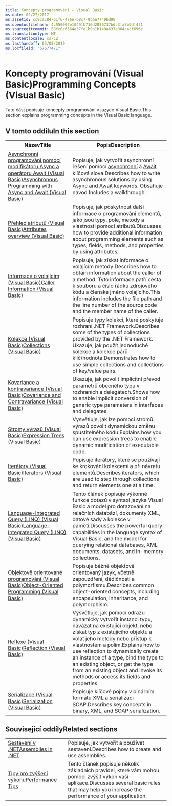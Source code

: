 ```yaml
---
title: Koncepty programování – Visual Basic
ms.date: 02/27/2017
ms.assetid: cc9cac84-61f6-476e-b8c7-9bae7749bd90
ms.openlocfilehash: 4c550002e1049fb716d2836737b6c3fa5b9df4f1
ms.sourcegitcommit: 58fc0e6564a37fa1b9b1b140a637e864c4cf696e
ms.translationtype: MT
ms.contentlocale: cs-CZ
ms.lasthandoff: 03/08/2019
ms.locfileid: "57677471"
---
```

# <a name="programming-concepts-visual-basic"></a><span data-ttu-id="5b9c4-102">Koncepty programování (Visual Basic)</span><span class="sxs-lookup"><span data-stu-id="5b9c4-102">Programming Concepts (Visual Basic)</span></span>

<span data-ttu-id="5b9c4-103">Tato část popisuje koncepty programování v jazyce Visual Basic.</span><span class="sxs-lookup"><span data-stu-id="5b9c4-103">This section explains programming concepts in the Visual Basic language.</span></span>

## <a name="in-this-section"></a><span data-ttu-id="5b9c4-104">V tomto oddílu</span><span class="sxs-lookup"><span data-stu-id="5b9c4-104">In this section</span></span>

|<span data-ttu-id="5b9c4-105">Název</span><span class="sxs-lookup"><span data-stu-id="5b9c4-105">Title</span></span>|<span data-ttu-id="5b9c4-106">Popis</span><span class="sxs-lookup"><span data-stu-id="5b9c4-106">Description</span></span>|
|-----------|-----------------|
|[<span data-ttu-id="5b9c4-107">Asynchronní programování pomocí modifikátoru Async a operátoru Await (Visual Basic)</span><span class="sxs-lookup"><span data-stu-id="5b9c4-107">Asynchronous Programming with Async and Await (Visual Basic)</span></span>](../../../visual-basic/programming-guide/concepts/async/index.md)|<span data-ttu-id="5b9c4-108">Popisuje, jak vytvořit asynchronní řešení pomocí [asynchronní](../../../visual-basic/language-reference/modifiers/async.md) a [Await](../../../visual-basic/language-reference/operators/await-operator.md) klíčová slova.</span><span class="sxs-lookup"><span data-stu-id="5b9c4-108">Describes how to write asynchronous solutions by using [Async](../../../visual-basic/language-reference/modifiers/async.md) and [Await](../../../visual-basic/language-reference/operators/await-operator.md) keywords.</span></span> <span data-ttu-id="5b9c4-109">Obsahuje návod.</span><span class="sxs-lookup"><span data-stu-id="5b9c4-109">Includes a walkthrough.</span></span>|
|[<span data-ttu-id="5b9c4-110">Přehled atributů (Visual Basic)</span><span class="sxs-lookup"><span data-stu-id="5b9c4-110">Attributes overview (Visual Basic)</span></span>](../../../visual-basic/programming-guide/concepts/attributes/index.md)|<span data-ttu-id="5b9c4-111">Popisuje, jak poskytnout další informace o programování elementů, jako jsou typy, pole, metody a vlastnosti pomocí atributů.</span><span class="sxs-lookup"><span data-stu-id="5b9c4-111">Discusses how to provide additional information about programming elements such as types, fields, methods, and properties by using attributes.</span></span>|
|[<span data-ttu-id="5b9c4-112">Informace o volajícím (Visual Basic)</span><span class="sxs-lookup"><span data-stu-id="5b9c4-112">Caller Information (Visual Basic)</span></span>](../../../visual-basic/programming-guide/concepts/caller-information.md)|<span data-ttu-id="5b9c4-113">Popisuje, jak získat informace o volajícím metody.</span><span class="sxs-lookup"><span data-stu-id="5b9c4-113">Describes how to obtain information about the caller of a method.</span></span> <span data-ttu-id="5b9c4-114">Tyto informace patří cesta k souboru a číslo řádku zdrojového kódu a členské jméno volajícího.</span><span class="sxs-lookup"><span data-stu-id="5b9c4-114">This information includes the file path and the line number of the source code and the member name of the caller.</span></span>|
|[<span data-ttu-id="5b9c4-115">Kolekce (Visual Basic)</span><span class="sxs-lookup"><span data-stu-id="5b9c4-115">Collections (Visual Basic)</span></span>](../../../visual-basic/programming-guide/concepts/collections.md)|<span data-ttu-id="5b9c4-116">Popisuje typy kolekcí, které poskytuje rozhraní .NET Framework.</span><span class="sxs-lookup"><span data-stu-id="5b9c4-116">Describes some of the types of collections provided by the .NET Framework.</span></span> <span data-ttu-id="5b9c4-117">Ukazuje, jak použít jednoduché kolekce a kolekce párů klíč/hodnota.</span><span class="sxs-lookup"><span data-stu-id="5b9c4-117">Demonstrates how to use simple collections and collections of key/value pairs.</span></span>|
|[<span data-ttu-id="5b9c4-118">Kovariance a kontravariance (Visual Basic)</span><span class="sxs-lookup"><span data-stu-id="5b9c4-118">Covariance and Contravariance (Visual Basic)</span></span>](../../../visual-basic/programming-guide/concepts/covariance-contravariance/index.md)|<span data-ttu-id="5b9c4-119">Ukazuje, jak povolit implicitní převod parametrů obecného typu v rozhraních a delegátech.</span><span class="sxs-lookup"><span data-stu-id="5b9c4-119">Shows how to enable implicit conversion of generic type parameters in interfaces and delegates.</span></span>|
|[<span data-ttu-id="5b9c4-120">Stromy výrazů (Visual Basic)</span><span class="sxs-lookup"><span data-stu-id="5b9c4-120">Expression Trees (Visual Basic)</span></span>](../../../visual-basic/programming-guide/concepts/expression-trees/index.md)|<span data-ttu-id="5b9c4-121">Vysvětluje, jak lze pomocí stromů výrazů povolit dynamickou změnu spustitelného kódu.</span><span class="sxs-lookup"><span data-stu-id="5b9c4-121">Explains how you can use expression trees to enable dynamic modification of executable code.</span></span>|
|[<span data-ttu-id="5b9c4-122">Iterátory (Visual Basic)</span><span class="sxs-lookup"><span data-stu-id="5b9c4-122">Iterators (Visual Basic)</span></span>](../../../visual-basic/programming-guide/concepts/iterators.md)|<span data-ttu-id="5b9c4-123">Popisuje iterátory, které se používají ke krokování kolekcemi a při návratu elementů.</span><span class="sxs-lookup"><span data-stu-id="5b9c4-123">Describes iterators, which are used to step through collections and return elements one at a time.</span></span>|
|[<span data-ttu-id="5b9c4-124">Language-Integrated Query (LINQ) (Visual Basic)</span><span class="sxs-lookup"><span data-stu-id="5b9c4-124">Language-Integrated Query (LINQ) (Visual Basic)</span></span>](../../../visual-basic/programming-guide/concepts/linq/index.md)|<span data-ttu-id="5b9c4-125">Tento článek popisuje výkonné funkce dotazů v syntaxi jazyka Visual Basic a model pro dotazování na relačních databází, dokumenty XML, datové sady a kolekce v paměti.</span><span class="sxs-lookup"><span data-stu-id="5b9c4-125">Discusses the powerful query capabilities in the language syntax of Visual Basic, and the model for querying relational databases, XML documents, datasets, and in-memory collections.</span></span>|
|[<span data-ttu-id="5b9c4-126">Objektově orientované programování (Visual Basic)</span><span class="sxs-lookup"><span data-stu-id="5b9c4-126">Object-Oriented Programming (Visual Basic)</span></span>](../../../visual-basic/programming-guide/concepts/object-oriented-programming.md)|<span data-ttu-id="5b9c4-127">Popisuje běžné objektově orientovaný jazyk, včetně zapouzdření, dědičnosti a polymorfismu.</span><span class="sxs-lookup"><span data-stu-id="5b9c4-127">Describes common object-oriented concepts, including encapsulation, inheritance, and polymorphism.</span></span>|
|[<span data-ttu-id="5b9c4-128">Reflexe (Visual Basic)</span><span class="sxs-lookup"><span data-stu-id="5b9c4-128">Reflection (Visual Basic)</span></span>](../../../visual-basic/programming-guide/concepts/reflection.md)|<span data-ttu-id="5b9c4-129">Vysvětluje, jak pomocí odrazu dynamicky vytvořit instanci typu, navázat na existující objekt, nebo získat typ z existujícího objektu a volat jeho metody nebo přístup k vlastnostem a polím.</span><span class="sxs-lookup"><span data-stu-id="5b9c4-129">Explains how to use reflection to dynamically create an instance of a type, bind the type to an existing object, or get the type from an existing object and invoke its methods or access its fields and properties.</span></span>|
|[<span data-ttu-id="5b9c4-130">Serializace (Visual Basic)</span><span class="sxs-lookup"><span data-stu-id="5b9c4-130">Serialization (Visual Basic)</span></span>](../../../visual-basic/programming-guide/concepts/serialization/index.md)|<span data-ttu-id="5b9c4-131">Popisuje klíčové pojmy v binárním formátu XML a serializaci SOAP.</span><span class="sxs-lookup"><span data-stu-id="5b9c4-131">Describes key concepts in binary, XML, and SOAP serialization.</span></span>|

## <a name="related-sections"></a><span data-ttu-id="5b9c4-132">Související oddíly</span><span class="sxs-lookup"><span data-stu-id="5b9c4-132">Related sections</span></span>

|||
|---|---|
|[<span data-ttu-id="5b9c4-133">Sestavení v .NET</span><span class="sxs-lookup"><span data-stu-id="5b9c4-133">Assemblies in .NET</span></span>](../../../standard/assembly/index.md)|<span data-ttu-id="5b9c4-134">Popisuje, jak vytvořit a používat sestavení.</span><span class="sxs-lookup"><span data-stu-id="5b9c4-134">Describes how to create and use assemblies.</span></span>|
|[<span data-ttu-id="5b9c4-135">Tipy pro zvýšení výkonu</span><span class="sxs-lookup"><span data-stu-id="5b9c4-135">Performance Tips</span></span>](../../../framework/performance/performance-tips.md) | <span data-ttu-id="5b9c4-136">Tento článek popisuje několik základních pravidel, které vám mohou pomoci zvýšit výkon vaší aplikace.</span><span class="sxs-lookup"><span data-stu-id="5b9c4-136">Discusses several basic rules that may help you increase the performance of your application.</span></span>|
